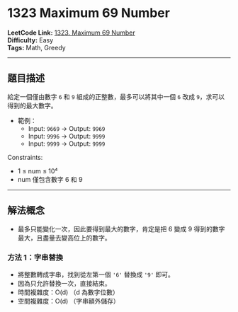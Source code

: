 # 1323 Maximum 69 Number

**LeetCode Link:** [1323. Maximum 69 Number](https://leetcode.com/problems/maximum-69-number/)  
**Difficulty:** Easy  
**Tags:** Math, Greedy

---

## 題目描述
給定一個僅由數字 `6` 和 `9` 組成的正整數，最多可以將其中一個 `6` 改成 `9`，求可以得到的最大數字。

- 範例：
  - Input: `9669` → Output: `9969`
  - Input: `9996` → Output: `9999`
  - Input: `9999` → Output: `9999`

Constraints:
- 1 ≤ num ≤ 10⁴
- num 僅包含數字 6 和 9

---

## 解法概念

- 最多只能變化一次，因此要得到最大的數字，肯定是把 6 變成 9 得到的數字最大，且盡量去變高位上的數字。

### 方法 1：字串替換
- 將整數轉成字串，找到從左第一個 `'6'` 替換成 `'9'` 即可。
- 因為只允許替換一次，直接結束。
- 時間複雜度：O(d) （d 為數字位數）
- 空間複雜度：O(d) （字串額外儲存）
